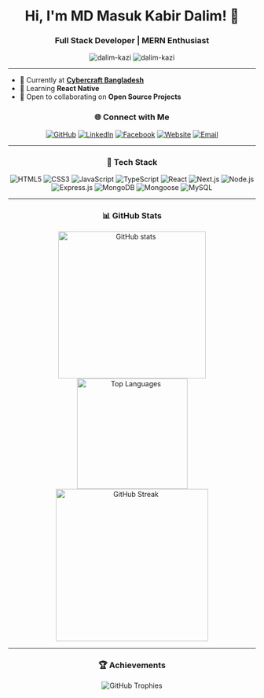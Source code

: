 <h1 align="center">Hi, I'm MD Masuk Kabir Dalim! 👋</h1>
<h3 align="center">Full Stack Developer | MERN Enthusiast</h3>

<p align="center">
  <img src="https://komarev.com/ghpvc/?username=dalim-kazi&label=Profile%20views&color=0e75b6&style=flat" alt="dalim-kazi" />
  <img src="https://img.shields.io/github/followers/dalim-kazi?label=Follow&style=social" alt="dalim-kazi" />
</p>

---

- 🔭 Currently at **[Cybercraft Bangladesh](https://nusaiba.com.bd/cybercraft/)**
- 🌱 Learning **React Native**
- 🤝 Open to collaborating on **Open Source Projects**

<h3 align="center">🌐 Connect with Me</h3>

<p align="center">
  <a href="https://github.com/dalim-kazi"><img src="https://img.shields.io/badge/GitHub-100000?style=for-the-badge&logo=github&logoColor=white" alt="GitHub"/></a>
  <a href="https://www.linkedin.com/in/md-masuk-kabir-dalim-b912532a6/"><img src="https://img.shields.io/badge/LinkedIn-0077B5?style=for-the-badge&logo=linkedin&logoColor=white" alt="LinkedIn"/></a>
  <a href="https://www.facebook.com/profile.php?id=100056822454515"><img src="https://img.shields.io/badge/Facebook-1877F2?style=for-the-badge&logo=facebook&logoColor=white" alt="Facebook"/></a>
  <a href="https://pickaboo-ee19c.web.app/"><img src="https://img.shields.io/badge/Website-4285F4?style=for-the-badge&logo=google&logoColor=white" alt="Website"/></a>
  <a href="mailto:masukkabir.dev@gmail.com"><img src="https://img.shields.io/badge/Email-D14836?style=for-the-badge&logo=gmail&logoColor=white" alt="Email"/></a>
</p>

---

<h3 align="center">🚀 Tech Stack</h3>

<p align="center">
  <img src="https://img.shields.io/badge/HTML5-E34F26?style=for-the-badge&logo=html5&logoColor=white" alt="HTML5"/>
  <img src="https://img.shields.io/badge/CSS3-1572B6?style=for-the-badge&logo=css3&logoColor=white" alt="CSS3"/>
  <img src="https://img.shields.io/badge/JavaScript-F7DF1E?style=for-the-badge&logo=javascript&logoColor=323330" alt="JavaScript"/>
  <img src="https://img.shields.io/badge/TypeScript-3178C6?style=for-the-badge&logo=typescript&logoColor=white" alt="TypeScript"/>
  <img src="https://img.shields.io/badge/React-61DAFB?style=for-the-badge&logo=react&logoColor=20232A" alt="React"/>
  <img src="https://img.shields.io/badge/Next.js-000000?style=for-the-badge&logo=nextdotjs&logoColor=white" alt="Next.js"/>
  <img src="https://img.shields.io/badge/Node.js-339933?style=for-the-badge&logo=nodedotjs&logoColor=white" alt="Node.js"/>
  <img src="https://img.shields.io/badge/Express.js-404D59?style=for-the-badge" alt="Express.js"/>
  <img src="https://img.shields.io/badge/MongoDB-4EA94B?style=for-the-badge&logo=mongodb&logoColor=white" alt="MongoDB"/>
  <img src="https://img.shields.io/badge/Mongoose-880000?style=for-the-badge&logo=mongoose&logoColor=white" alt="Mongoose"/>
  <img src="https://img.shields.io/badge/MySQL-4479A1?style=for-the-badge&logo=mysql&logoColor=white" alt="MySQL"/>
</p>

---

<h3 align="center">📊 GitHub Stats</h3>
<p align="center">
  <img src="https://github-readme-stats.vercel.app/api?username=dalim-kazi&show_icons=true&theme=radical" alt="GitHub stats" width="300"/>
  <img src="https://github-readme-stats.vercel.app/api/top-langs/?username=dalim-kazi&layout=compact&theme=radical" alt="Top Languages" width="225"/>
  <img src="https://streak-stats.demolab.com/?user=dalim-kazi&theme=radical" alt="GitHub Streak" width="310"/>
</p>

---

<h3 align="center">🏆 Achievements</h3>

<p align="center">
  <img src="https://github-profile-trophy.vercel.app/?username=dalim-kazi&theme=radical&no-bg=true&no-frame=true&row=1&column=7" alt="GitHub Trophies" />
</p>
